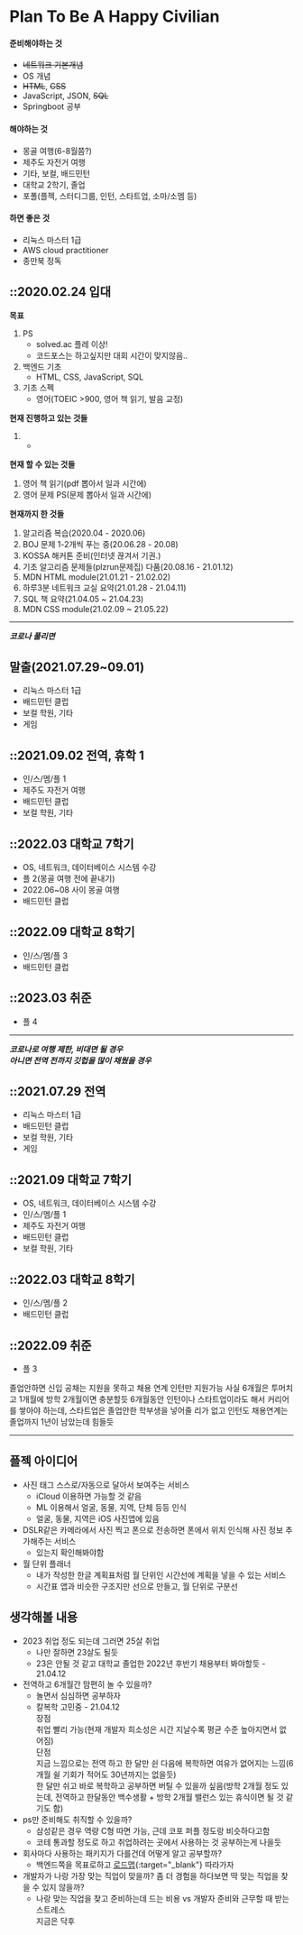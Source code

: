# Plan To Be A Happy Civilian

#### 준비해야하는 것
- ~~네트워크 기본개념~~
- OS 개념
- ~~HTML~~, ~~CSS~~
- JavaScript, JSON, ~~SQL~~
- Springboot 공부

#### 해야하는 것
- 몽골 여행(6-8월쯤?)
- 제주도 자전거 여행
- 기타, 보컬, 배드민턴
- 대학교 2학기, 졸업
- 포폴(플젝, 스터디그룹, 인턴, 스타트업, 소마/소멤 등)

#### 하면 좋은 것
- 리눅스 마스터 1급
- AWS cloud practitioner
- 종만북 정독

## ::2020.02.24 입대
**목표**
1. PS
	- solved.ac 플레 이상!  
	- 코드포스는 하고싶지만 대회 시간이 맞지않음..  
2. 백엔드 기초
	- HTML, CSS, JavaScript, SQL
3. 기초 스펙
	- 영어(TOEIC >900, 영어 책 읽기, 발음 교정)

**현재 진행하고 있는 것들**
1. -

**현재 할 수 있는 것들**
1. 영어 책 읽기(pdf 뽑아서 일과 시간에)
2. 영어 문제 PS(문제 뽑아서 일과 시간에)

**현재까지 한 것들**
1. 알고리즘 복습(2020.04 - 2020.06)
2. BOJ 문제 1-2개씩 푸는 중(20.06.28 - 20.08)
3. KOSSA 해커톤 준비(인터넷 끊겨서 기권.)
4. 기초 알고리즘 문제들(plzrun문제집) 다품(20.08.16 - 21.01.12)
5. MDN HTML module(21.01.21 - 21.02.02)
6. 하루3분 네트워크 교실 요약(21.01.28 - 21.04.11)
7. SQL 책 요약(21.04.05 ~ 21.04.23)
8. MDN CSS module(21.02.09 ~ 21.05.22)

---
**_코로나 풀리면_**

## 말출(2021.07.29~09.01)
- 리눅스 마스터 1급
- 배드민턴 클럽
- 보컬 학원, 기타
- 게임

## ::2021.09.02 전역, 휴학 1
- 인/스/멤/플 1
- 제주도 자전거 여행
- 배드민턴 클럽
- 보컬 학원, 기타

## ::2022.03 대학교 7학기
- OS, 네트워크, 데이터베이스 시스템 수강
- 플 2(몽골 여행 전에 끝내기)
- 2022.06~08 사이 몽골 여행
- 배드민턴 클럽

## ::2022.09 대학교 8학기
- 인/스/멤/플 3
- 배드민턴 클럽

## ::2023.03 취준
- 플 4

---
**_코로나로 여행 제한, 비대면 될 경우_**  
**_아니면 전역 전까지 깃헙을 많이 채웠을 경우_**

## ::2021.07.29 전역
- 리눅스 마스터 1급
- 배드민턴 클럽
- 보컬 학원, 기타
- 게임

## ::2021.09 대학교 7학기
- OS, 네트워크, 데이터베이스 시스템 수강
- 인/스/멤/플 1
- 제주도 자전거 여행
- 배드민턴 클럽
- 보컬 학원, 기타

## ::2022.03 대학교 8학기
- 인/스/멤/플 2
- 배드민턴 클럽

## ::2022.09 취준
- 플 3

졸업안하면 신입 공채는 지원을 못하고 채용 연계 인턴만 지원가능
사실 6개월은 투머치고 1개월에 방학 2개월이면 충분할듯
6개월동안 인턴이나 스타트업이라도 해서 커리어를 쌓아야 하는데,
스타트업은 졸업안한 학부생을 넣어줄 리가 없고
인턴도 채용연계는 졸업까지 1년이 남았는데 힘들듯

---

## 플젝 아이디어
- 사진 태그 스스로/자동으로 달아서 보여주는 서비스
	- iCloud 이용하면 가능할 것 같음
	- ML 이용해서 얼굴, 동물, 지역, 단체 등등 인식
	- 얼굴, 동물, 지역은 iOS 사진앱에 있음
- DSLR같은 카메라에서 사진 찍고 폰으로 전송하면 폰에서 위치 인식해 사진 정보 추가해주는 서비스
	- 있는지 확인해봐야함
- 월 단위 플래너
	- 내가 작성한 한글 계획표처럼 월 단위인 시간선에 계획을 넣을 수 있는 서비스
	- 시간표 앱과 비슷한 구조지만 선으로 만들고, 월 단위로 구분선

## 생각해볼 내용
- 2023 취업 정도 되는데 그러면 25살 취업
	- 나만 잘하면 23살도 될듯
	- 23은 안될 것 같고 대학교 졸업한 2022년 후반기 채용부터 봐야할듯 - 21.04.12
- 전역하고 6개월간 맘편히 놀 수 있을까?
	- 놀면서 심심하면 공부하자
	- 칼복학 고민중 - 21.04.12  
	장점  
	취업 빨리 가능(현재 개발자 희소성은 시간 지날수록 평균 수준 높아지면서 없어짐)  
	단점  
	지금 느낌으로는 전역 하고 한 달만 쉰 다음에 복학하면 여유가 없어지는 느낌(6개월 쉴 기회가 적어도 30년까지는 없을듯)  
	한 달만 쉬고 바로 복학하고 공부하면 버틸 수 있을까 싶음(방학 2개월 정도 있는데, 전역하고 한달동안 백수생활 + 방학 2개월 밸런스 있는 휴식이면 될 것 같기도 함)
- ps만 준비해도 취직할 수 있을까?
	- 삼성같은 경우 역량 C형 따면 가능, 근데 코포 퍼플 정도랑 비슷하다고함
	- 코테 통과할 정도로 하고 취업하려는 곳에서 사용하는 것 공부하는게 나을듯
- 회사마다 사용하는 패키지가 다를건데 어떻게 알고 공부할까?
	- 백엔드쪽을 목표로하고 [로드맵](https://github.com/kamranahmedse/developer-roadmap/blob/master/img/backend.png?year-2021-2){:target="_blank"} 따라가자
- 개발자가 나랑 가장 맞는 직업이 맞을까? 좀 더 경험을 하다보면 딱 맞는 직업을 찾을 수 있지 않을까?
	- 나랑 맞는 직업을 찾고 준비하는데 드는 비용 vs 개발자 준비와 근무할 때 받는 스트레스  
	지금은 닥후
